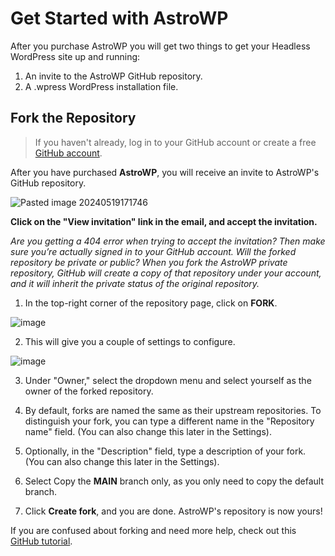 # Get Started with AstroWP

After you purchase AstroWP you will get two things to get your Headless WordPress site up and running:

1. An invite to the AstroWP GitHub repository.
2. A .wpress WordPress installation file.

## Fork the Repository

> If you haven't already, log in to your GitHub account or create a free [GitHub account](https://github.com/).

After you have purchased **AstroWP**, you will receive an invite to AstroWP's GitHub repository.

![Pasted image 20240519171746](https://github.com/astrowp/docs/assets/170225022/31433aa9-2625-4039-a396-dc203fc7ca42)

**Click on the "View invitation" link in the email, and accept the invitation.**

*Are you getting a 404 error when trying to accept the invitation? Then make sure you’re actually signed in to your GitHub account. Will the forked repository be private or public? When you fork the AstroWP private repository, GitHub will create a copy of that repository under your account, and it will inherit the private status of the original repository.*

1. In the top-right corner of the repository page, click on **FORK**.

![image](https://github.com/astrowp/docs/assets/170225022/ba9bcbc3-507f-4498-ae33-8d7c5f1cb1ee)

2. This will give you a couple of settings to configure.

![image](https://github.com/astrowp/docs/assets/170225022/39dbee45-e727-4ea1-b410-70df3dbbd7b3)

3. Under "Owner," select the dropdown menu and select yourself as the owner of the forked repository.

4. By default, forks are named the same as their upstream repositories. To distinguish your fork, you can type a different name in the "Repository name" field. (You can also change this later in the Settings).

5. Optionally, in the "Description" field, type a description of your fork. (You can also change this later in the Settings).

6. Select Copy the **MAIN** branch only, as you only need to copy the default branch.

7. Click **Create fork**, and you are done. AstroWP's repository is now yours!

If you are confused about forking and need more help, check out this [GitHub tutorial](https://docs.github.com/en/pull-requests/collaborating-with-pull-requests/working-with-forks/fork-a-repo#forking-a-repository).
